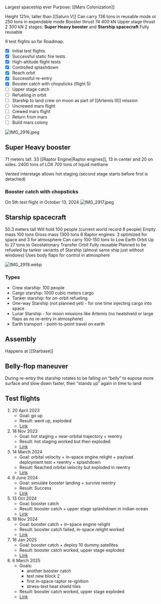 Largest spaceship ever
Purpose: [[Mars Colonization]]

Height 121m, taller than [[Saturn V]]
Can carry 136 tons in reusable mode or 250 tons in expendable mode
Booster thrust 74 400 kN
Upper stage thrust 2 300 kN
2 stages: **Super Heavy booster** and **Starship spacecraft**
Fully reusable

9 test flights so far
Roadmap:
* [x] Initial test flights
* [x] Successful static fire tests
* [x] High-altitude flight tests
* [x] Controlled splashdown
* [x] Reach orbit
* [x] Successful re-entry
* [x] Booster catch with chopsticks (flight 5)
* [ ] Upper stage catch
* [ ] Refueling in orbit
* [ ] Starship to land crew on moon as part of [[Artemis III]] mission
* [ ] Uncrewed mars flight
* [ ] Crewed mars flight
* [ ] Return from mars
* [ ] Build mars colony

![IMG_2916.jpeg](img_2916.jpeg)

## Super Heavy booster

71 meters tall.
33 [[Raptor Engine|Raptor engines]], 13 in center and 20 on sides.
2400 tons of LOX
700 tons of liquid methane

Vented interstage allows hot staging (second stage starts before first is detached)

### Booster catch with chopsticks

On 5th test flight in October 13, 2024
![IMG_2917.jpeg](img_2917.jpeg)

## Starship spacecraft

50.3 meters tall
Will hold 100 people (current world record 8 people)
Empty mass 100 tons
Gross mass 1300 tons
6 Raptor engines: 3 optimized for space and 3 for atmosphere
Can carry 100-150 tons to Low Earth Orbit
Up to 27 tons to Geostationary Transfer Orbit
Fully reusable
Planned to be refueled by tanker variants of Starship (almost same ship just without windows)
Uses body flaps for control in atmosphere

![IMG_2919.webp](img_2919.webp)

### Types

* Crew starship: 100 people
* Cargo starship: 1000 cubic meters cargo
* Tanker starship: for on-orbit refueling
* One-way Starship (not planned yet) - for one time injecting cargo into space
* Lunar Starship - for moon missions like Artemis (no heatshield or large flaps as no re-entry in atmosphere)
* Earth transport - point-to-point travel on earth

## Assembly

Happens at [[Starbase]]

## Belly-flop maneuver

During re-entry the starship rotates to be falling on “belly” to expose more surface and slow down faster, then “stands up” again in time to land

## Test flights

1. 20 April 2023
   * Goal: go up
   * Result: went up, exploded
   * [Link](https://youtu.be/_krgcofiM6M?si=3Fb7Jy-Sa5TTl6l2)
2. 18 Nov 2023
   * Goal: hot staging + near-orbital trajectory + reentry
   * Result: hot staging worked but then exploded
   * [Link](https://youtu.be/C3iHAgwIYtI?si=T04QDNxbQrYe3s4W)
3. 14 March 2024
   * Goal: orbital velocity + in-space engine relight + payload deployment test + reentry + splashdown
   * Result: Reached orbital velocity but exploded in reentry
   * [Link](https://youtu.be/ApMrILhTulI?si=nxKMo5IDPfMqu8mt)
4. 6 June 2024
   * Goal: simulate booster landing + survive reentry
   * Result: Success
   * [Link](https://youtu.be/j2BdNDTlWbo?si=FnfjuIILE6_vKhjy)
5. 13 Oct 2024
   * Goal: booster catch
   * Result: booster catch + upper stage splashdown in indian ocean
   * [Link](https://youtu.be/hI9HQfCAw64?si=rkUsGdcT-BQ7sQGo)
6. 19 Nov 2024
   * Goal: booster catch + in-space engine relight
   * Result: booster catch failed, in-space relight worked
   * [Link](https://youtu.be/CMGiNKcVSek?si=9RGdR-4jDQ8vNmUR)
7. 16 Jan 2025
   * Goal: booster catch + deploy 10 dummy satellites
   * Result: booster catch worked, upper stage exploded
   * [Link](https://youtu.be/qzWMEegqbLs?si=p7bPKP4Q42yhbfXO)
8. 6 March 2025
   * Goals: 
	   * another booster catch
	   * test new block 2
	   * first in-space raptor re-ignition
	   * stress-test heat shield tiles
   * Result: booster catch worked, upper stage exploded
   * [Link](https://www.youtube.com/watch?v=9H8puVq2oi0)
